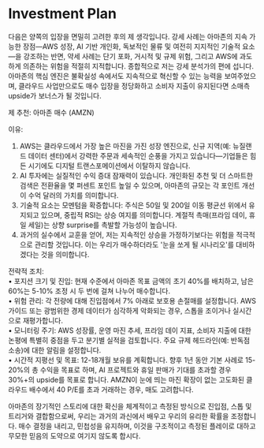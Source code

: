 # Investment Plan

다음은 양쪽의 입장을 면밀히 고려한 후의 제 생각입니다. 강세 사례는 아마존의 지속 가능한 장점—AWS 성장, AI 기반 개인화, 독보적인 물류 및 여전히 지지적인 기술적 요소—을 강조하는 반면, 약세 사례는 단기 포화, 거시적 및 규제 위험, 그리고 AWS에 과도하게 의존하는 위험을 적절히 지적합니다. 종합적으로 저는 강세 분석가의 편에 섭니다. 아마존의 핵심 엔진은 불확실성 속에서도 지속적으로 혁신할 수 있는 능력을 보여주었으며, 클라우드 사업만으로도 매수 입장을 정당화하고 소비자 지출이 유지된다면 소매측 upside가 보너스가 될 것입니다.

제 추천: 아마존 매수 (AMZN)

이유:  
1. AWS는 클라우드에서 가장 높은 마진을 가진 성장 엔진으로, 신규 지역(예: 뉴질랜드 데이터 센터)에서 강력한 주문과 세속적인 순풍을 가지고 있습니다—기업들은 힘든 시기에도 디지털 트랜스포메이션에서 이탈하지 않습니다.  
2. AI 투자에는 실질적인 수익 증대 잠재력이 있습니다. 개인화된 추천 및 더 스마트한 검색은 전환율을 몇 퍼센트 포인트 높일 수 있으며, 아마존의 규모는 각 포인트 개선이 수억 달러의 가치를 의미합니다.  
3. 기술적 요소는 모멘텀을 확증합니다: 주식은 50일 및 200일 이동 평균선 위에서 유지되고 있으며, 중립적 RSI는 상승 여지를 의미합니다. 계절적 촉매(프라임 데이, 휴일 세일)는 상향 surprise를 촉발할 가능성이 높습니다.  
4. 과거의 실수에서 교훈을 얻어, 저는 지속적인 상승을 가정하기보다는 위험을 적극적으로 관리할 것입니다. 이는 우리가 매수하더라도 '눈을 쏘게 될 시나리오'를 대비하겠다는 것을 의미합니다.

전략적 조치:  
• 포지션 크기 및 진입: 현재 수준에서 아마존 목표 금액의 초기 40%를 배치하고, 남은 60%는 5-10% 조정 시 두 번에 걸쳐 나누어 매수합니다.  
• 위험 관리: 각 전량에 대해 진입점에서 7% 아래로 보호용 손절매를 설정합니다. AWS 가이드 또는 광범위한 경제 데이터가 심각하게 악화되는 경우, 스톱을 조이거나 실시간으로 재평가합니다.  
• 모니터링 주기: AWS 성장률, 운영 마진 추세, 프라임 데이 지표, 소비자 지출에 대한 논평에 특별히 중점을 두고 분기별 실적을 검토합니다. 주요 규제 헤드라인(예: 반독점 소송)에 대한 알림을 설정합니다.  
• 시간적 지평선 및 목표: 12-18개월 보유를 계획합니다. 향후 1년 동안 기본 사례로 15-20%의 총 수익을 목표로 하며, AI 프로젝트와 휴일 판매가 기대를 초과할 경우 30%+의 upside를 목표로 합니다. AMZN이 눈에 띄는 마진 확장이 없는 고도화된 클라우드 배수에서 40 P/E를 초과 거래하는 경우, 매도 고려합니다.

아마존의 장기적인 스토리에 대한 확신을 체계적이고 측정된 방식으로 진입점, 스톱 및 트리거와 결합함으로써, 우리는 과거의 과신에서 배우고 우리의 유리한 확률을 조정합니다. 매수 결정을 내리고, 민첩성을 유지하며, 이것을 구조적이고 측정된 플레이로 대하고 무모한 믿음의 도약으로 여기지 않도록 합시다.
